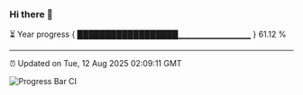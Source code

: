 ### Hi there 👋

⏳ Year progress { ██████████████████▁▁▁▁▁▁▁▁▁▁▁▁ } 61.12 %

---

⏰ Updated on Tue, 12 Aug 2025 02:09:11 GMT

![Progress Bar CI](https://github.com/DhruviPatel157/GitHub-Actions-Demo/workflows/Progress%20Bar%20CI/badge.svg)
